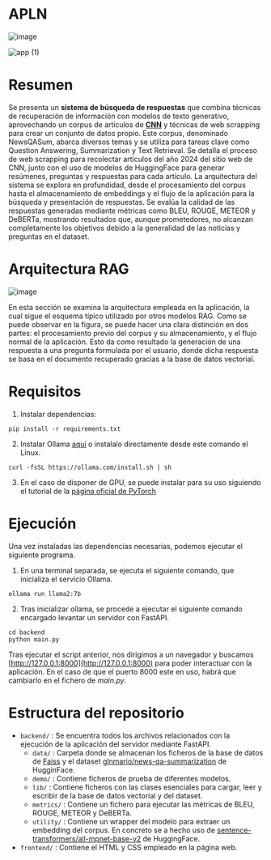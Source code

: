 # APLN

![image](https://github.com/CarloHSUA/APLN/assets/99215566/ad2deea5-bbd9-46c1-a767-84069b343c72)

![app (1)](https://github.com/CarloHSUA/APLN/assets/99215566/e76b8c3e-c92a-4ac7-8e21-cec7c0825221)

# Resumen

Se presenta un __sistema de búsqueda de respuestas__ que combina técnicas de recuperación de información con modelos de texto generativo, aprovechando un corpus de artículos de __[CNN](https://edition.cnn.com/)__ y técnicas de web scrapping para crear un conjunto de datos propio. Este corpus, denominado NewsQASum, abarca diversos temas y se utiliza para tareas clave como Question Answering, Summarization y Text Retrieval. Se detalla el proceso de web scrapping para recolectar artículos del año 2024 del sitio web de CNN, junto con el uso de modelos de HuggingFace para generar resúmenes, preguntas y respuestas para cada artículo. La arquitectura del sistema se explora en profundidad, desde el procesamiento del corpus hasta el almacenamiento de embeddings y el flujo de la aplicación para la búsqueda y presentación de respuestas. Se evalúa la calidad de las respuestas generadas mediante métricas como BLEU, ROUGE, METEOR y DeBERTa, mostrando resultados que, aunque prometedores, no alcanzan completamente los objetivos debido a la generalidad de las noticias y preguntas en el dataset.

# Arquitectura RAG
![image](https://miro.medium.com/v2/resize:fit:828/format:webp/1*6gCWNpLy6DW3ArYliIUFcQ.gif)

En esta sección se examina la arquitectura empleada en la aplicación, la cual sigue el esquema típico utilizado por otros modelos RAG. Como se puede observar en la figura, se puede hacer una clara distinción en dos partes: el procesamiento previo del corpus y su almacenamiento, y el flujo normal de la aplicación. Esto da como resultado la generación de una respuesta a una pregunta formulada por el usuario, donde dicha respuesta se basa en el documento recuperado gracias a la base de datos vectorial.

# Requisitos
1. Instalar dependencias:
```
pip install -r requirements.txt
```

2. Instalar Ollama [aquí](https://ollama.com/) o instalalo directamente desde este comando el Linux.
```
curl -fsSL https://ollama.com/install.sh | sh
```

3. En el caso de disponer de GPU, se puede instalar para su uso siguiendo el tutorial de la [página oficial de PyTorch](https://pytorch.org/get-started/locally/)

# Ejecución
Una vez instaladas las dependencias necesarias, podemos ejecutar el siguiente programa.

  1. En una terminal separada, se ejecuta el siguiente comando, que inicializa el servicio Ollama.
```
ollama run llama2:7b
``` 
  2. Tras inicializar ollama, se procede a ejecutar el siguiente comando encargado levantar un servidor con FastAPI.
```
cd backend
python main.py
```

Tras ejecutar el script anterior, nos dirigimos a un navegador y buscamos [http://127.0.0.1:8000](http://127.0.0.1:8000) para poder interactuar con la aplicación.
En el caso de que el puerto 8000 este en uso, habrá que cambiarlo en el fichero de _main.py_.


# Estructura del repositorio
- `backend/` : Se encuentra todos los archivos relacionados con la ejecución de la aplicación del servidor mediante FastAPI.
  - `data/` : Carpeta donde se almacenan los ficheros de la base de datos de [Faiss](https://github.com/facebookresearch/faiss) y el dataset [glnmario/news-qa-summarization](https://huggingface.co/datasets/glnmario/news-qa-summarization) de HugginFace.
  - `demo/` : Contiene ficheros de prueba de diferentes modelos.
  - `lib/` : Contiene ficheros con las clases esenciales para cargar, leer y escribir de la base de datos vectorial y del dataset.
  - `metrics/` : Contiene un fichero para ejecutar las métricas de BLEU, ROUGE, METEOR y DeBERTa.
  - `utility/` : Contiene un wrapper del modelo para extraer un embedding del corpus. En concreto se a hecho uso de [sentence-transformers/all-mpnet-base-v2](https://huggingface.co/sentence-transformers/all-mpnet-base-v2) de HuggingFace.
- `frontend/` : Contiene el HTML y CSS empleado en la página web.
